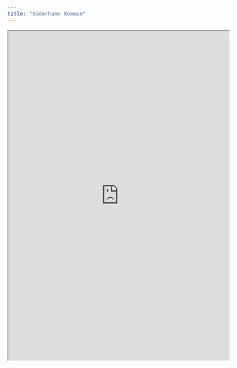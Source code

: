 ```yaml
---
title: "Söderhamn Kommun"
---
```



<iframe height="750" width="100%" src="https://ewelton.github.io/ktest/wiki.html#S%C3%B6derhamn%20Kommun"></iframe>
